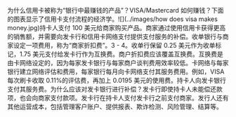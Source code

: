 为什么信用卡被称为“银行中最赚钱的产品”？VISA/Mastercard 如何赚钱？下面的图表显示了信用卡支付流程的经济学。![](../images/how does visa makes money.jpg)持卡人支付 100 美元给商家购买产品。商家通过使用信用卡获得更高的销售额，并需要向发卡行和信用卡网络支付提供支付服务的补偿。收单银行与商家设定一项费用，称为“商家折扣费”。3 - 4。收单行保留 0.25 美元作为收单标记，1.75 美元支付给发卡行作为互换费。商户折扣费应该覆盖互换费。互换费是由卡网络设定的，因为每家发卡银行与每家商户谈判费用效率较低。卡网络与每家银行建立网络评估和费用，每家银行每月向卡网络支付其服务费用。例如，VISA 每次刷卡收取 0.11%的评估费，再加上 0.0195 美元的使用费。持卡人向发卡银行支付其服务费。为什么应该对发卡银行进行补偿？发卡行即使持卡人未能偿还款项，也会向商家支付款项。发卡行在持卡人支付发卡行之前支付商家。发行人还有其他运营成本，包括管理客户账户、提供报表、欺诈检测、风险管理、结算等。